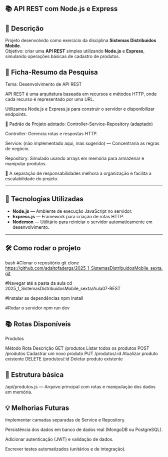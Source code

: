 
## 📚 API REST com Node.js e Express

## 📌 Descrição
Projeto desenvolvido como exercício da disciplina **Sistemas Distribuídos Mobile**.  
Objetivo: criar uma **API REST** simples utilizando **Node.js** e **Express**, simulando operações básicas de cadastro de produtos.

## 🧠 Ficha-Resumo da Pesquisa
Tema: Desenvolvimento de API REST

API REST é uma arquitetura baseada em recursos e métodos HTTP, onde cada recurso é representado por uma URL.

Utilizamos Node.js e Express.js para construir o servidor e disponibilizar endpoints.

📐 Padrão de Projeto adotado: 
Controller-Service-Repository (adaptado)

Controller: Gerencia rotas e respostas HTTP.

Service: (não implementado aqui, mas sugerido) — Concentraria as regras de negócio.

Repository: Simulado usando arrays em memória para armazenar e manipular produtos.

📝 A separação de responsabilidades melhora a organização e facilita a escalabilidade do projeto.


---

## 🚀 Tecnologias Utilizadas
- **Node.js** — Ambiente de execução JavaScript no servidor.
- **Express.js** — Framework para criação de rotas HTTP.
- **Nodemon** — Utilitário para reiniciar o servidor automaticamente em desenvolvimento.

---

## 🛠️ Como rodar o projeto

 bash
#Clonar o repositório
git clone https://github.com/adaltofadergs/2025_1_SistemasDistribuidosMobile_sexta.git

#Navegar até a pasta da aula
cd 2025_1_SistemasDistribuidosMobile_sexta/Aula07-REST

#Instalar as dependências
npm install

#Rodar o servidor
npm run dev

## 📚 Rotas Disponíveis
Produtos

Método	Rota	Descrição
GET	/produtos	Listar todos os produtos
POST	/produtos	Cadastrar um novo produto
PUT	/produtos/:id	Atualizar produto existente
DELETE	/produtos/:id	Deletar produto existente

## 📂 Estrutura básica
/api/produtos.js — Arquivo principal com rotas e manipulação dos dados em memória.

## 💡 Melhorias Futuras
Implementar camadas separadas de Service e Repository.

Persistência dos dados em banco de dados real (MongoDB ou PostgreSQL).

Adicionar autenticação (JWT) e validação de dados.

Escrever testes automatizados (unitários e de integração).

